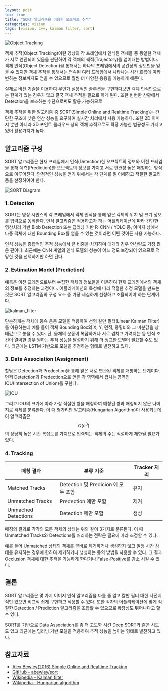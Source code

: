 ```yaml
---
layout: post
toc: true
title: "SORT 알고리즘을 이용한 오브젝트 추적"
categories: vision
tags: [vision, c++, kalman filter, sort]
---
```


![Object Tracking](https://user-images.githubusercontent.com/7419790/162551308-1ddcf8fc-f023-43e2-8953-19eb8e41467e.jpg)

객체 추적(Object Tracking)이란 영상의 각 프레임에서 인식된 객체들 중 동일한 객체가 서로 연관되어 있음을 판단하여 각 객체의 궤적(Trajectory)를 얻어내는 방법이다. 객체 인식(Object Detection)을 통해서는 하나의 프레임에서의 공간상의 정보만을 얻을 수 있지만 객체 추적을 통해서는 연속된 여러 프레임에서 나타나는 시간 흐름에 따라 변하는 정보까지도 얻을 수 있으므로 훨씬 더 다양한 응용을 가능하게 해준다.

실제로 비전 기술을 이용하여 무언가 실용적인 솔루션을 구현하다보면 객체 인식만으로는 한계가 있는 경우가 많고 결국 객체 추적을 필요로 하게 된다. 또한 빈번한 상황에서 Detection을 보조하는 수단으로써도 활용 가능하므로  

객체 추적을 위한 알고리즘 중 SORT(Simple Online and Realtime Tracking)는 간단한 구조에 낮은 연산 성능을 요구하여 실시간 처리에서 사용 가능하다. 또한 2D 이미지 뿐만 아니라 3D 포인트 클라우드 상의 객체 추적으로도 확장 가능한 범용성도 가지고 있어 활용가치가 높다.

## 알고리즘 구성
SORT 알고리즘은 현재 프레임에서 인식(Detection)한 오브젝트의 정보와 이전 프레임을 통해 예측(Prediction)한 오브젝트의 정보를 가지고 서로 연관성 높은 매칭하는 방식으로 이루어진다. 안정적인 성능을 얻기 위해서는 각 단계를 잘 이해하고 적절한 알고리즘을 선정하여야 한다.

![SORT Diagram](https://user-images.githubusercontent.com/7419790/162550200-4f3fc1c4-1f8c-4fed-ae0f-b1c7616b1024.png)

### 1. Detection
SORT는 영상 시퀀스의 각 프레임에서 객체 인식을 통해 얻은 객체의 위치 및 크기 정보를 입력으로 동작한다. 인식 알고리즘은 적용하고자 하는 어플리케이션에 따라 간단한 영상처리 기반 Blob Detection 또는 딥러닝 기반 R-CNN / YOLO 등, 이미지 상에서 다중 객체에 대한 Bounding Box를 얻을 수 있는 것이라면 어떤 것이든 사용 가능하다.

인식 성능은 종합적인 추적 성능에서 큰 비중을 차지하며 대개의 경우 연산량도 가장 많은 편이다. 최근에는 CNN 계열의 인식 모델의 성능이 어느 정도 보장되어 있으므로 적당한 것을 선택하기만 하면 된다.

### 2. Estimation Model (Prediction)
예측은 이전 프레임으로부터 수집한 객체의 정보들을 이용하여 현재 프레임에서의 객체의 정보를 추정하는 과정이다. 어플리케이션의 특성에 따라 적절한 추정 모델을 만드는 것은 SORT 알고리즘의 구성 요소 중 가장 세심하게 선정하고 조율되어야 하는 단계이다. 

![kalman_filter](https://user-images.githubusercontent.com/7419790/162554795-dc3d3714-0b55-4417-9eca-e7ce1dea62c7.jpg)

단순하게는 객체에 등속 운동 모델을 적용하여 선형 칼만 필터(Linear Kalman Filter)를 이용하는데 예를 들어 객체 Bounding Box의 X, Y, 면적, 종횡비와 그 미분값을 상태값으로 놓을 수 있다. 단, 물체의 운동이 복잡하거나 서로 겹치고 가려지는 등 인식 조건이 열악한 경우 원하는 추적 성능을 달성하기 위해 더 정교한 모델이 필요할 수도 있다. 최근에는 LSTM 기반으로 모델을 추정하는 형태로 발전하고 있다.

### 3. Data Association (Assignment)
할당은 Detection과 Predection을 통해 얻은 서로 연관된 객체를 매칭하는 단계이다. 먼저 Detetction과 Predection으로 얻은 각 영역에서 겹치는 영역인 IOU(Intersection of Union)를 구한다.

![IOU](https://user-images.githubusercontent.com/7419790/162555259-163ec5a6-c7cf-438a-9dd6-e66d626e9f36.png)

그리고 IOU의 크기에 따라 가장 적절한 쌍을 매칭하여 매칭된 쌍과 매칭되지 않은 나머지로 객체를 분류한다. 이 때 헝가리안 알고리즘(Hungarian Algorithm)이 사용되는데 이 알고리즘은 $$O(n^3)$$의 상당히 높은 시간 복잡도를 가지므로 입력되는 객체의 수는 적절하게 제한될 필요가 있다.

### 4. Tracking
| 매칭 결과 | 분류 기준 | Tracker 처리 |
|----|----|----|
| Matched Tracks | Detection 및 Predicion 에 모두 포함 | 유지 |
| Unmatched Tracks | Predection 에만 포함 | 제거 |
| Unmached Detections | Detection 에만 포함 | 생성 |

매칭의 결과로 각각의 모든 객체의 상태는 위와 같이 3가지로 분류된다. 이 때 Unmatched Tracks와 Detections를 처리하는 전략은 필요에 따라 조정할 수 있다.

예를 들어 Unmatched 상태의 객체를 곧바로 제거하거나 생성하지 않고 일정 시간 상태를 유지하는 경우에 한하여 제거하거나 생성하는 등의 방법을 사용할 수 있다. 그 결과 Occlusion 객체에 대한 추적을 가능하게 한다거나 False-Positive를 감소 시킬 수 있다.

## 결론
SORT 알고리즘은 몇 가지 이미지 인식 알고리즘을 다룰 줄 알고 칼만 필터 대한 사전지식만 있으면 비교적 쉽게 구현하고 적용할 수 있다. 또한 각자의 어플리케이션에 맞게 적절한 Detection / Prediction 알고리즘을 조합할 수 있으므로 확장성도 뛰어나다고 할 수 있다.

SORT를 기반으로 Data Association를 좀 더 고도화 시킨 Deep SORT와 같은 시도도 있고 최근에는 딥러닝 기반 모델을 적용하여 추적 성능을 높이는 형태로 발전하고 있다.

## 참고자료
- [Alex Bewley(2016) Simple Online and Realtime Tracking](https://arxiv.org/abs/1602.00763)
- [GitHub - abewley/sort](https://github.com/abewley/sort)
- [Wikipedia - Kalman filter](https://en.wikipedia.org/wiki/Kalman_filter)
- [Wikipedia - Hungarian algorithm](https://en.wikipedia.org/wiki/Hungarian_algorithm)